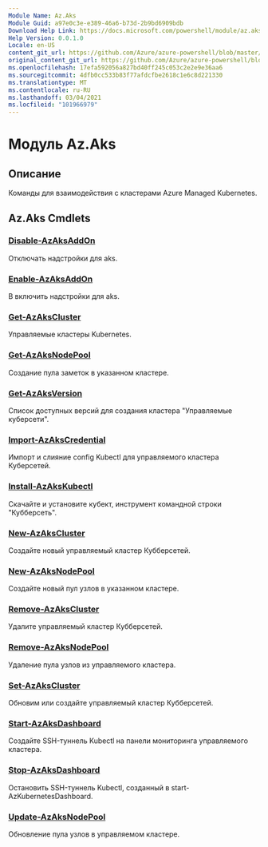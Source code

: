 ```yaml
---
Module Name: Az.Aks
Module Guid: a97e0c3e-e389-46a6-b73d-2b9bd6909bdb
Download Help Link: https://docs.microsoft.com/powershell/module/az.aks
Help Version: 0.0.1.0
Locale: en-US
content_git_url: https://github.com/Azure/azure-powershell/blob/master/src/Aks/Aks/help/Az.Aks.md
original_content_git_url: https://github.com/Azure/azure-powershell/blob/master/src/Aks/Aks/help/Az.Aks.md
ms.openlocfilehash: 17efa592056a827bd40ff245c053c2e2e9e36aa6
ms.sourcegitcommit: 4dfb0cc533b83f77afdcfbe2618c1e6c8d221330
ms.translationtype: MT
ms.contentlocale: ru-RU
ms.lasthandoff: 03/04/2021
ms.locfileid: "101966979"
---
```

# Модуль Az.Aks
## Описание
Команды для взаимодействия с кластерами Azure Managed Kubernetes.

## Az.Aks Cmdlets
### [Disable-AzAksAddOn](Disable-AzAksAddOn.md)
Отключать надстройки для aks.

### [Enable-AzAksAddOn](Enable-AzAksAddOn.md)
В включить надстройки для aks.

### [Get-AzAksCluster](Get-AzAksCluster.md)
Управляемые кластеры Kubernetes.

### [Get-AzAksNodePool](Get-AzAksNodePool.md)
Создание пула заметок в указанном кластере.

### [Get-AzAksVersion](Get-AzAksVersion.md)
Список доступных версий для создания кластера "Управляемые куберсети".

### [Import-AzAksCredential](Import-AzAksCredential.md)
Импорт и слияние config Kubectl для управляемого кластера Куберсетей.

### [Install-AzAksKubectl](Install-AzAksKubectl.md)
Скачайте и установите кубект, инструмент командной строки "Кубберсеть".

### [New-AzAksCluster](New-AzAksCluster.md)
Создайте новый управляемый кластер Кубберсетей.

### [New-AzAksNodePool](New-AzAksNodePool.md)
Создайте новый пул узлов в указанном кластере.

### [Remove-AzAksCluster](Remove-AzAksCluster.md)
Удалите управляемый кластер Кубберсетей.

### [Remove-AzAksNodePool](Remove-AzAksNodePool.md)
Удаление пула узлов из управляемого кластера.

### [Set-AzAksCluster](Set-AzAksCluster.md)
Обновим или создайте управляемый кластер Кубберсетей.

### [Start-AzAksDashboard](Start-AzAksDashboard.md)
Создайте SSH-туннель Kubectl на панели мониторинга управляемого кластера.

### [Stop-AzAksDashboard](Stop-AzAksDashboard.md)
Остановить SSH-туннель Kubectl, созданный в start-AzKubernetesDashboard.

### [Update-AzAksNodePool](Update-AzAksNodePool.md)
Обновление пула узлов в управляемом кластере.

